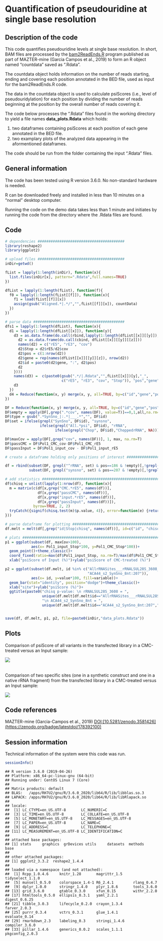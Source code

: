 Quantification of pseudouridine at single base resolution
================

## Description of the code

This code quantifies pseudouridine levels at single base resolution. In
short, BAM files are processed by the
[bam2ReadEnds.R](https://github.com/SchwartzLab/mazter_mine) program
published as part of MAZTER-mine (Garcia Campos et al., 2019) to form an
R object named “countdata” saved as “.Rdata”.

The countdata object holds information on the number of reads starting,
ending and covering each position annotated in the BED file, used as
input for the bam2ReadEnds.R code.

The data in the countdata object is used to calculate psiScores (i.e.,
level of pseudouridylation) for each position by dividing the number of
reads beginning at the position by the overall number of reads covering
it.

The code below processes the “.Rdata” files found in the working
directory to yield a file names **data\_plots.Rdata** which holds:

1)  two dataframes containing psiScores at each position of each gene
    annotated in the BED file.
2)  two examplary plots of the analyzed data appearing in the
    aformentioned dataframes.

The code should be run from the folder containing the input “.Rdata”
files.

## General information

The code has been tested using R version 3.6.0. No non-standard hardware
is needed.

R can be downloaded freely and installed in less than 10 minutes on a
“normal” desktop computer.

Running the code on the demo data takes less than 1 minute and initiates
by running the code from the directory where the .Rdata files are found.

## Code

``` r
# dependencies ########################################
library(reshape2)
library(ggplot2)

# upload files ########################################
inDir=getwd()

fList = lapply(1:length(inDir), function(x){
  list.files(inDir[x], pattern=".Rdata",full.names=TRUE)
})

dfList = lapply(1:length(fList), function(f){
  f0 = lapply(1:length(fList[[f]]), function(x){
    f1 = load(fList[[f]][x])
    assign(gsub("Aligned.*|.*/","",fList[[f]][x]), countData)
  })
})

# parse data ##########################################
dfs1 = lapply(1:length(dfList), function(x){
  d1 = lapply(1:length(dfList[[x]]), function(y){
    d3 = as.data.frame(do.call(rbind,lapply(1:length(dfList[[x]][[y]]), function(z){
      d2 = as.data.frame(do.call(cbind, dfList[[x]][[y]][[z]]))
      names(d2) = c("rE5", "rE3", "cov")
      d2$Stop = d2$rE5/d2$cov
      d2$pos = c(1:nrow(d2))
      d2$gene = rep(names(dfList[[x]][[y]][z]), nrow(d2))
      d2$id = paste0(d2$gene, ":", d2$pos)
      d2
    })))
    names(d3) =  c(paste0(gsub(".*/|.Rdata","",fList[[x]])[y],"_", 
                          c("rE5", "rE3", "cov", "Stop")), "pos","gene", "id")
    d3
  })
  d4 = Reduce(function(x, y) merge(x, y, all=TRUE, by=c("id","gene","pos")), d1)
})

DF = Reduce(function(x, y) merge(x, y, all=TRUE, by=c("id","gene","pos")), dfs1) # this df has no replicated rows
DF$empty = apply(DF[,grep(".*cov", names(DF), value=T)]==0,1,all,na.rm=T)
DF$type = gsub(".*SynSno_|:.*|___.*","", DF$id)
DF$set = ifelse(grepl("SynSno", DF$id), "synsno",
                ifelse(grepl("All.*psi", DF$id), "rRNA",
                       ifelse(grepl("Chop", DF$id),"ChoppedrRNA", NA)))

DF$maxCov = apply(DF[,grep("cov", names(DF))], 1, max, na.rm=T)
DF$passCMC = DF$Pol1_CMC_cov-DF$Pol1_CMC_rE5
DF$passInput = DF$Pol1_input_cov - DF$Pol1_input_rE5

# create a dataframe holding only positions of interest #######################################

df = rbind(subset(DF, grepl("^rRNA", set) & pos==186 & !empty)[,!grepl("rE3", names(DF))],
           subset(DF, grepl("synsno", set) & pos==207 & !empty)[,!grepl("rE3", names(DF))])

# add statistics ##############################################################################
df$chisq = unlist(lapply(1:nrow(df), function(x){
  m = matrix(c(df[x,grep("CMC.*rE5", names(df))],
               df[x,grep("passCMC", names(df))],
               df[x,grep("input.*rE5", names(df))],
               df[x,grep("passInput", names(df))]),
             byrow=TRUE, 2, 2)
  tryCatch({signif(chisq.test(m)$p.value, 4)}, error=function(e) {return(NA)})
}))

# parse dataframe for plotting ################################################################
df.melt = melt(df[,grep("id|Stop|chisq", names(df))], id=c("id", "chisq"))

# plots ####################################################################################### 
p1 = ggplot(subset(df, maxCov>100),
            aes(x= Pol1_input_Stop*100, y=Pol1_CMC_Stop*100))+
  geom_point()+theme_classic()+
  coord_fixed(ratio=max(df$Pol1_input_Stop, na.rm=T)/max(df$Pol1_CMC_Stop, na.rm=T))+
  xlab("psiScore of Input (%)")+ylab("psiScore of CMC-treated (%)")

p2 = ggplot(subset(df.melt, id %in% c("AllrRNASites___rRNALSUL28S_3608_psi:186",
                                      "ACA44_s2_SynSno_8nt:207")),
            aes(x= id, y=value*100, fill=variable))+
  geom_bar(stat="identity", position="dodge")+theme_classic()+
  xlab("site")+ylab("psiScore (%)")+
  ggtitle(paste0("chisq p-value: \n rRNALSUL28S_3608 = ",
                 unique(df.melt[df.melt$id=="AllrRNASites___rRNALSUL28S_3608_psi:186","chisq"]),
                 "\n ACA44_s2_SynSno_8nt = ",
                 unique(df.melt[df.melt$id=="ACA44_s2_SynSno_8nt:207","chisq"])))


save(df, df.melt, p1, p2, file=paste0(inDir,"data_plots.Rdata"))
```

## Plots

Comparison of psiScore of all variants in the transfected library in a
CMC-treated versus an Input sample:

![](psiScoreCode_ASC_files/figure-gfm/plot1-1.png)<!-- --> <br><br><br>
Comparison of two specific sites (one in a synthetic construct and one
in a native rRNA fragment) from the transfected library in a CMC-treated
versus an Input sample:

![](psiScoreCode_ASC_files/figure-gfm/plot2-1.png)<!-- -->

## Code references

MAZTER-mine (Garcia-Campos et al., 2019)
[DOI:\[10.5281/zenodo.3581426\](https://zenodo.org/badge/latestdoi/178392100)](DOI:%5B10.5281/zenodo.3581426%5D\(https://zenodo.org/badge/latestdoi/178392100\))

## Session information

Technical information of the system were this code was run.

``` r
sessionInfo()
```

    ## R version 3.6.0 (2019-04-26)
    ## Platform: x86_64-pc-linux-gnu (64-bit)
    ## Running under: CentOS Linux 7 (Core)
    ## 
    ## Matrix products: default
    ## BLAS:   /apps/RH7U2/gnu/R/3.6.0_2020/lib64/R/lib/libblas.so.3
    ## LAPACK: /apps/RH7U2/gnu/R/3.6.0_2020/lib64/R/lib/libRlapack.so
    ## 
    ## locale:
    ##  [1] LC_CTYPE=en_US.UTF-8       LC_NUMERIC=C              
    ##  [3] LC_TIME=en_US.UTF-8        LC_COLLATE=en_US.UTF-8    
    ##  [5] LC_MONETARY=en_US.UTF-8    LC_MESSAGES=en_US.UTF-8   
    ##  [7] LC_PAPER=en_US.UTF-8       LC_NAME=C                 
    ##  [9] LC_ADDRESS=C               LC_TELEPHONE=C            
    ## [11] LC_MEASUREMENT=en_US.UTF-8 LC_IDENTIFICATION=C       
    ## 
    ## attached base packages:
    ## [1] stats     graphics  grDevices utils     datasets  methods   base     
    ## 
    ## other attached packages:
    ## [1] ggplot2_3.3.2  reshape2_1.4.4
    ## 
    ## loaded via a namespace (and not attached):
    ##  [1] Rcpp_1.0.4.6     knitr_1.28       magrittr_1.5     tidyselect_1.1.0
    ##  [5] munsell_0.5.0    colorspace_1.4-1 R6_2.4.1         rlang_0.4.7     
    ##  [9] dplyr_1.0.0      stringr_1.4.0    plyr_1.8.6       tools_3.6.0     
    ## [13] grid_3.6.0       gtable_0.3.0     xfun_0.15        withr_2.2.0     
    ## [17] htmltools_0.5.0  ellipsis_0.3.1   yaml_2.2.1       digest_0.6.25   
    ## [21] tibble_3.0.3     lifecycle_0.2.0  crayon_1.3.4     farver_2.0.3    
    ## [25] purrr_0.3.4      vctrs_0.3.1      glue_1.4.1       evaluate_0.14   
    ## [29] rmarkdown_2.3    labeling_0.3     stringi_1.4.6    compiler_3.6.0  
    ## [33] pillar_1.4.6     generics_0.0.2   scales_1.1.1     pkgconfig_2.0.3
